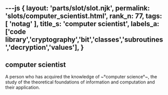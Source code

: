 ---js
{
  layout: 'parts/slot/slot.njk',
  permalink: 'slots/computer_scientist.html',
  rank_n: 77,
  tags: [ 'notag' ],
  title_s: 'computer scientist',
  labels_a: ['code library','cryptography','bit','classes','subroutines','decryption','values'],
}
---
## computer scientist

A person who has acquired the knowledge of ~°computer science°~, the study of the theoretical foundations of information and computation and their application.
